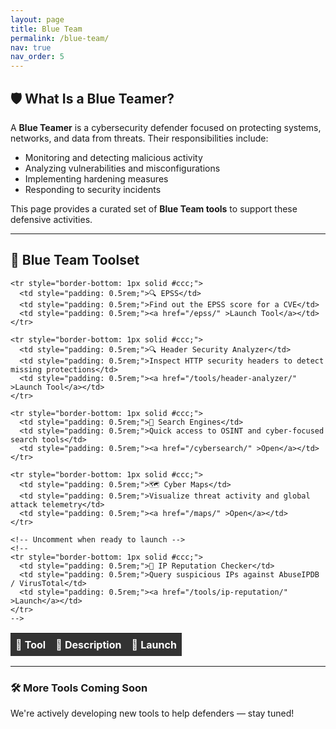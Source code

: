 ```yaml
---
layout: page
title: Blue Team
permalink: /blue-team/
nav: true
nav_order: 5
---
```


## 🛡️ What Is a Blue Teamer?

A **Blue Teamer** is a cybersecurity defender focused on protecting systems, networks, and data from threats. Their responsibilities include:

- Monitoring and detecting malicious activity
- Analyzing vulnerabilities and misconfigurations
- Implementing hardening measures
- Responding to security incidents

This page provides a curated set of **Blue Team tools** to support these defensive activities.

---

## 🔵 Blue Team Toolset

<table style="width: 100%; border-collapse: collapse; margin-top: 1rem;">
  <thead>
    <tr style="background-color: #333; color: white;">
      <th style="padding: 0.5rem;">🔧 Tool</th>
      <th style="padding: 0.5rem;">📝 Description</th>
      <th style="padding: 0.5rem;">🚀 Launch</th>
    </tr>
  </thead>
  <tbody>

    <tr style="border-bottom: 1px solid #ccc;">
      <td style="padding: 0.5rem;">🔍 EPSS</td>
      <td style="padding: 0.5rem;">Find out the EPSS score for a CVE</td>
      <td style="padding: 0.5rem;"><a href="/epss/" >Launch Tool</a></td>
    </tr>

    <tr style="border-bottom: 1px solid #ccc;">
      <td style="padding: 0.5rem;">🔍 Header Security Analyzer</td>
      <td style="padding: 0.5rem;">Inspect HTTP security headers to detect missing protections</td>
      <td style="padding: 0.5rem;"><a href="/tools/header-analyzer/" >Launch Tool</a></td>
    </tr>

    <tr style="border-bottom: 1px solid #ccc;">
      <td style="padding: 0.5rem;">🧭 Search Engines</td>
      <td style="padding: 0.5rem;">Quick access to OSINT and cyber-focused search tools</td>
      <td style="padding: 0.5rem;"><a href="/cybersearch/" >Open</a></td>
    </tr>

    <tr style="border-bottom: 1px solid #ccc;">
      <td style="padding: 0.5rem;">🗺️ Cyber Maps</td>
      <td style="padding: 0.5rem;">Visualize threat activity and global attack telemetry</td>
      <td style="padding: 0.5rem;"><a href="/maps/" >Open</a></td>
    </tr>

    <!-- Uncomment when ready to launch -->
    <!--
    <tr style="border-bottom: 1px solid #ccc;">
      <td style="padding: 0.5rem;">📡 IP Reputation Checker</td>
      <td style="padding: 0.5rem;">Query suspicious IPs against AbuseIPDB / VirusTotal</td>
      <td style="padding: 0.5rem;"><a href="/tools/ip-reputation/" >Launch</a></td>
    </tr>
    -->

  </tbody>
</table>

---

### 🛠️ More Tools Coming Soon

We're actively developing new tools to help defenders — stay tuned!
